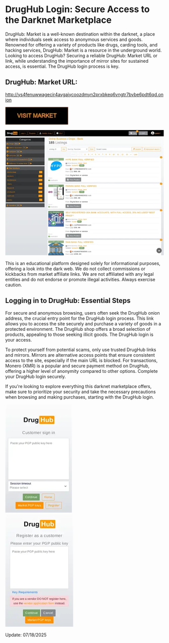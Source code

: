 # DrugHub Login: Secure Access to the Darknet Marketplace

DrugHub: Market is a well-known destination within the darknet, a place where individuals seek access to anonymous services and goods. Renowned for offering a variety of products like drugs, carding tools, and hacking services, DrugHub: Market is a resource in the underground world. Looking to access DrugHub? Securing a reliable DrugHub: Market URL or link, while understanding the importance of mirror sites for sustained access, is essential. The DrugHub login process is key.

## DrugHub: Market URL:

http://ys4fenuwwagecir4avgajycoozdmyn2prxbkeq6vngtr7bvbe6pdt6qd.onion

[<img src="/icons/thick.webp" width="200">](http://ys4fenuwwagecir4avgajycoozdmyn2prxbkeq6vngtr7bvbe6pdt6qd.onion)


<a href="http://ys4fenuwwagecir4avgajycoozdmyn2prxbkeq6vngtr7bvbe6pdt6qd.onion"><img src="/icons/scheme.webp" alt="image" style="max-width: 100%;"><a>

This is an educational platform designed solely for informational purposes, offering a look into the dark web. We do not collect commissions or kickbacks from market affiliate links. We are not affiliated with any legal entities and do not endorse or promote illegal activities. Always exercise caution.

## Logging in to DrugHub: Essential Steps

For secure and anonymous browsing, users often seek the DrugHub onion address, the crucial entry point for the DrugHub login process. This link allows you to access the site securely and purchase a variety of goods in a protected environment. The DrugHub shop offers a broad selection of products, appealing to those seeking illicit goods. The DrugHub login is your access.

To protect yourself from potential scams, only use trusted DrugHub links and mirrors. Mirrors are alternative access points that ensure consistent access to the site, especially if the main URL is blocked. For transactions, Monero (XMR) is a popular and secure payment method on DrugHub, offering a higher level of anonymity compared to other options. Complete your DrugHub login securely.

If you're looking to explore everything this darknet marketplace offers, make sure to prioritize your security and take the necessary precautions when browsing and making purchases, starting with the DrugHub login.


<a href="http://ys4fenuwwagecir4avgajycoozdmyn2prxbkeq6vngtr7bvbe6pdt6qd.onion"><img src="/icons/widget.webp" alt="image" style="max-width: 100%;"><a>  
<a href="http://ys4fenuwwagecir4avgajycoozdmyn2prxbkeq6vngtr7bvbe6pdt6qd.onion"><img src="/icons/piece.webp" alt="image" style="max-width: 100%;"><a>











Update:  07/18/2025